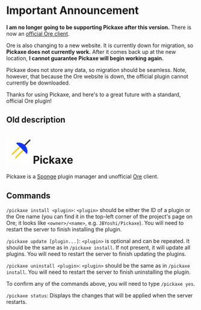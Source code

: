 # Important Announcement
**I am no longer going to be supporting Pickaxe after this version.** There is now an [official Ore client](https://github.com/SpongePowered/OrePlugin).

Ore is also changing to a new website. It is currently down for migration, so **Pickaxe does not currently work.** After it comes back up at the new location, **I cannot guarantee Pickaxe will begin working again.**

Pickaxe does not store any data, so migration should be seamless. Note, however, that because the Ore website is down, the official plugin cannot currently be downloaded.

Thanks for using Pickaxe, and here's to a great future with a standard, official Ore plugin!

## Old description
# ![](https://github.com/JBYoshi/Pickaxe/raw/master/pickaxe.png) Pickaxe
Pickaxe is a [Sponge](https://www.spongepowered.org) plugin manager and unofficial [Ore](https://ore-staging.spongepowered.org) client.

## Commands
`/pickaxe install <plugin>`: `<plugin>` should be either the ID of a plugin or the Ore name (you can find it in the top-left corner of the project's page on Ore; it looks like `<owner>/<name>`, e.g. `JBYoshi/Pickaxe`). You will need to restart the server to finish installing the plugin.

`/pickaxe update [plugin...]`: `<plugin>` is optional and can be repeated. It should be the same as in `/pickaxe install`. If not present, it will update all plugins. You will need to restart the server to finish updating the plugins.

`/pickaxe uninstall <plugin>`:
`<plugin>` should be the same as in `/pickaxe install`. You will need to restart the server to finish uninstalling the plugin.

To confirm any of the commands above, you will need to type `/pickaxe yes`.

`/pickaxe status`: Displays the changes that will be applied when the server restarts.
